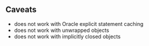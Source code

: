 Caveats
-------
- does not work with Oracle explicit statement caching
- does not work with unwrapped objects
- does not work with implicitly closed objects